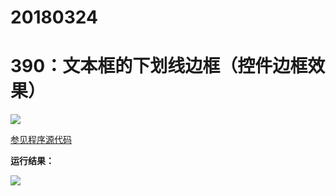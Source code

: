# 20180324

# 390：文本框的下划线边框（控件边框效果） 

<img src="http://image.renkaigis.com/keepcoding/2018032401.png">

<a href="https://github.com/renkaigis/KeepCoding/tree/master/2018/03/24" target="_blank">参见程序源代码</a>

**运行结果：**

<img src="http://image.renkaigis.com/keepcoding/2018032402.png">
